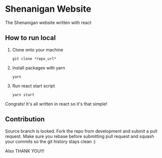 # Shenanigan Website

The Shenanigan website written with react

## How to run local

1. Clone onto your machine

    `git clone *repo_url*`
  
2. Install packages with yarn

    `yarn`
  
3. Run react start script

    `yarn start`

Congrats! It's all written in react so it's that simple!

## Contribution

Source branch is locked. Fork the repo from development and submit a pull request. Make sure you rebase before submitting pull request and squash your commits so the git history stays clean :)

Also THANK YOU!!!
